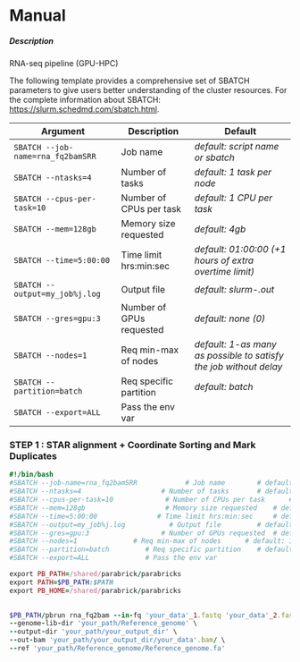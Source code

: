 # Manual
##### Description
RNA-seq pipeline (GPU-HPC)

The following template provides a comprehensive set of SBATCH parameters to give users better understanding of the cluster resources.
For the complete information about SBATCH: https://slurm.schedmd.com/sbatch.html.

| Argument | Description | Default
|---|---|---|
|`SBATCH --job-name=rna_fq2bamSRR` |           Job name		  |*default: script name or sbatch*|
|`SBATCH --ntasks=4`      |              Number of tasks		 | *default: 1 task per node*
|`SBATCH --cpus-per-task=10`|             Number of CPUs per task	 | *default: 1 CPU per task*
|`SBATCH --mem=128gb `       |            Memory size requested	 | *default: 4gb*
|`SBATCH --time=5:00:00 `     |         Time limit hrs:min:sec	 | *default: 01:00:00 (+1 hours of extra overtime limit)*
|`SBATCH --output=my_job%j.log`|           Output file		 | *default: slurm-<jobid>.out*
|`SBATCH --gres=gpu:3   `       |        Number of GPUs requested  |*default: none (0)*
|`SBATCH --nodes=1   `           | Req min-max of nodes      |*default: 1-as many as possible to satisfy the job without delay*
|`SBATCH --partition=batch	`      | Req specific partition   | *default: batch*
|`SBATCH --export=ALL	`	  |    Pass the env var

### STEP 1 : STAR alignment + Coordinate Sorting and Mark Duplicates
```ruby
#!/bin/bash
#SBATCH --job-name=rna_fq2bamSRR            # Job name		  # default: script name or sbatch
#SBATCH --ntasks=4                    # Number of tasks		  # default: 1 task per node
#SBATCH --cpus-per-task=10             # Number of CPUs per task	  # default: 1 CPU per task 
#SBATCH --mem=128gb                    # Memory size requested	  # default: 4gb
#SBATCH --time=5:00:00               # Time limit hrs:min:sec	  # default: 01:00:00 (+1 hours of extra overtime limit) 
#SBATCH --output=my_job%j.log           # Output file		  # default: slurm-<jobid>.out
#SBATCH --gres=gpu:3                  # Number of GPUs requested  # default: none (0)
#SBATCH --nodes=1              # Req min-max of nodes      # default: 1-as many as possible to satisfy the job without delay
#SBATCH --partition=batch	      # Req specific partition    # default: batch
#SBATCH --export=ALL		      # Pass the env var

export PB_PATH=/shared/parabrick/parabricks
export PATH=$PB_PATH:$PATH
export PB_HOME=/shared/parabrick/parabricks
 

$PB_PATH/pbrun rna_fq2bam --in-fq 'your_data'_1.fastq 'your_data'_2.fastq \
--genome-lib-dir 'your_path/Reference_genome' \
--output-dir 'your_path/your_output_dir' \
--out-bam 'your_path/your_output_dir/your_data'.bam/ \
--ref 'your_path/Reference_genome/Reference_genome.fa'
```
